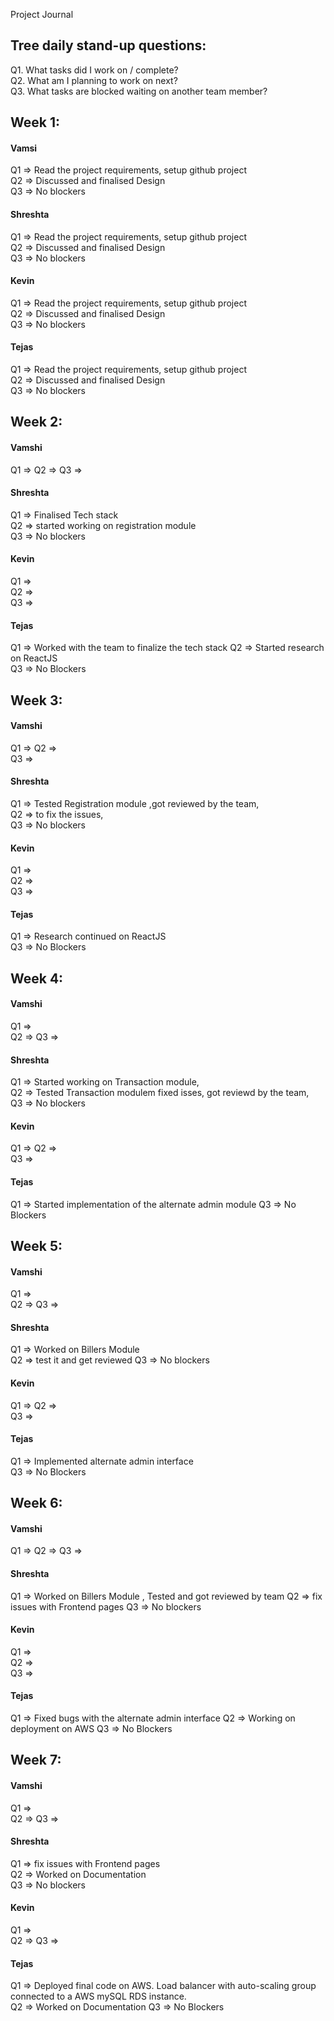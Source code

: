 Project Journal

 ## Tree daily stand-up questions:
  Q1. What tasks did I work on / complete?   
  Q2. What am I planning to work on next?   
  Q3. What tasks are blocked waiting on another team member?  
    
## Week 1:


#### Vamsi
  Q1 => Read the project requirements, setup github project    
  Q2 =>  Discussed and finalised Design    
  Q3 => No blockers     
    
#### Shreshta
  Q1 => Read the project requirements, setup github project    
  Q2 => Discussed and finalised Design      
  Q3 => No blockers  

#### Kevin
  Q1 => Read the project requirements, setup github project    
  Q2 => Discussed and finalised Design      
  Q3 => No blockers   

#### Tejas
  Q1 => Read the project requirements, setup github project    
  Q2 => Discussed and finalised Design      
  Q3 => No blockers   
    
## Week 2:


#### Vamshi
  Q1 =>
  Q2 =>
  Q3 =>     
    
#### Shreshta
  Q1 => Finalised Tech stack   
  Q2 => started working on registration module     
  Q3 => No blockers  

#### Kevin
  Q1 =>   
  Q2 =>      
  Q3 => 

#### Tejas
  Q1 => Worked with the team to finalize the tech stack
  Q2 => Started research on ReactJS   
  Q3 => No Blockers


## Week 3:


#### Vamshi
  Q1 => 
  Q2 =>    
  Q3 =>    
    
#### Shreshta
  Q1 => Tested Registration module ,got reviewed by the team,   
  Q2 =>  to fix the issues,       
  Q3 => No blockers  

#### Kevin
  Q1 =>  
  Q2 =>      
  Q3 => 

#### Tejas
  Q1 =>  Research continued on ReactJS  
  Q3 => No Blockers
  

  ## Week 4:


#### Vamshi
  Q1 =>    
  Q2 => 
  Q3 =>     
    
#### Shreshta
  Q1 => Started working on Transaction module,   
  Q2 => Tested Transaction modulem fixed isses, got reviewd by the team,   
  Q3 => No blockers  

#### Kevin
  Q1 => 
  Q2 =>    
  Q3 =>    

#### Tejas
  Q1 => Started implementation of the alternate admin module
  Q3 => No Blockers
  

  ## Week 5:


#### Vamshi
  Q1 =>   
  Q2 => 
  Q3 =>     
    
#### Shreshta
  Q1 => Worked on Billers Module   
  Q2 => test it and get reviewed
  Q3 => No blockers  

#### Kevin
  Q1 => 
  Q2 =>   
  Q3 => 

#### Tejas
  Q1 => Implemented alternate admin interface  
  Q3 => No Blockers    
  


## Week 6:


#### Vamshi
  Q1 => 
  Q2 => 
  Q3 =>   
    
#### Shreshta
  Q1 => Worked on Billers Module  , Tested and got reviewed by team 
  Q2 => fix issues with Frontend pages 
  Q3 => No blockers  

#### Kevin
  Q1 =>   
  Q2 =>      
  Q3 => 

#### Tejas
  Q1 =>   Fixed bugs with the alternate admin interface 
  Q2 =>   Working on deployment on AWS
  Q3 =>  No Blockers


## Week 7:

#### Vamshi
  Q1 =>     
  Q2 => 
  Q3 => 
    
#### Shreshta
  Q1 => fix issues with Frontend pages    
  Q2 => Worked on Documentation    
  Q3 => No blockers  

#### Kevin
  Q1 =>   
  Q2 => 
  Q3 =>  

#### Tejas
  Q1 => Deployed final code on AWS. Load balancer with auto-scaling group connected to a AWS mySQL RDS instance.   
  Q2 => Worked on Documentation
  Q3 => No Blockers


